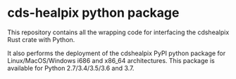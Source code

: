 # cds-healpix python package

This repository contains all the wrapping code for interfacing the cdshealpix Rust crate with Python.

It also performs the deployment of the cdshealpix PyPI python package for Linux/MacOS/Windows i686 and x86_64 architectures.
This package is available for Python 2.7/3.4/3.5/3.6 and 3.7.
